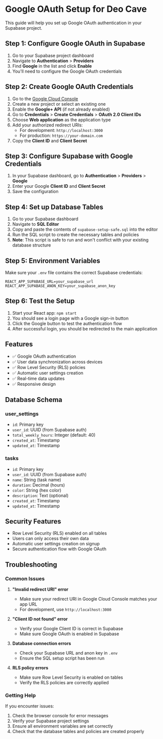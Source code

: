 # Google OAuth Setup for Deo Cave

This guide will help you set up Google OAuth authentication in your Supabase project.

## Step 1: Configure Google OAuth in Supabase

1. Go to your Supabase project dashboard
2. Navigate to **Authentication** > **Providers**
3. Find **Google** in the list and click **Enable**
4. You'll need to configure the Google OAuth credentials

## Step 2: Create Google OAuth Credentials

1. Go to the [Google Cloud Console](https://console.cloud.google.com/)
2. Create a new project or select an existing one
3. Enable the **Google+ API** (if not already enabled)
4. Go to **Credentials** > **Create Credentials** > **OAuth 2.0 Client IDs**
5. Choose **Web application** as the application type
6. Add your authorized redirect URIs:
   - For development: `http://localhost:3000`
   - For production: `https://your-domain.com`
7. Copy the **Client ID** and **Client Secret**

## Step 3: Configure Supabase with Google Credentials

1. In your Supabase dashboard, go to **Authentication** > **Providers** > **Google**
2. Enter your Google **Client ID** and **Client Secret**
3. Save the configuration

## Step 4: Set up Database Tables

1. Go to your Supabase dashboard
2. Navigate to **SQL Editor**
3. Copy and paste the contents of `supabase-setup-safe.sql` into the editor
4. Run the SQL script to create the necessary tables and policies
5. **Note**: This script is safe to run and won't conflict with your existing database structure

## Step 5: Environment Variables

Make sure your `.env` file contains the correct Supabase credentials:

```
REACT_APP_SUPABASE_URL=your_supabase_url
REACT_APP_SUPABASE_ANON_KEY=your_supabase_anon_key
```

## Step 6: Test the Setup

1. Start your React app: `npm start`
2. You should see a login page with a Google sign-in button
3. Click the Google button to test the authentication flow
4. After successful login, you should be redirected to the main application

## Features

- ✅ Google OAuth authentication
- ✅ User data synchronization across devices
- ✅ Row Level Security (RLS) policies
- ✅ Automatic user settings creation
- ✅ Real-time data updates
- ✅ Responsive design

## Database Schema

### user_settings
- `id`: Primary key
- `user_id`: UUID (from Supabase auth)
- `total_weekly_hours`: Integer (default: 40)
- `created_at`: Timestamp
- `updated_at`: Timestamp

### tasks
- `id`: Primary key
- `user_id`: UUID (from Supabase auth)
- `name`: String (task name)
- `duration`: Decimal (hours)
- `color`: String (hex color)
- `description`: Text (optional)
- `created_at`: Timestamp
- `updated_at`: Timestamp

## Security Features

- Row Level Security (RLS) enabled on all tables
- Users can only access their own data
- Automatic user settings creation on signup
- Secure authentication flow with Google OAuth

## Troubleshooting

### Common Issues

1. **"Invalid redirect URI" error**
   - Make sure your redirect URI in Google Cloud Console matches your app URL
   - For development, use `http://localhost:3000`

2. **"Client ID not found" error**
   - Verify your Google Client ID is correct in Supabase
   - Make sure Google OAuth is enabled in Supabase

3. **Database connection errors**
   - Check your Supabase URL and anon key in `.env`
   - Ensure the SQL setup script has been run

4. **RLS policy errors**
   - Make sure Row Level Security is enabled on tables
   - Verify the RLS policies are correctly applied

### Getting Help

If you encounter issues:
1. Check the browser console for error messages
2. Verify your Supabase project settings
3. Ensure all environment variables are set correctly
4. Check that the database tables and policies are created properly 
